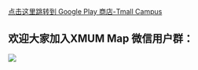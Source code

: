 [点击这里跳转到 Google Play 商店-Tmall Campus](https://play.google.com/store/apps/details?id=com.tmall.campus.global&hl=zh&pli=1)

## 欢迎大家加入XMUM Map 微信用户群：

<img src="https://img.xmummap.com/111_wechatcode.jpg" />

